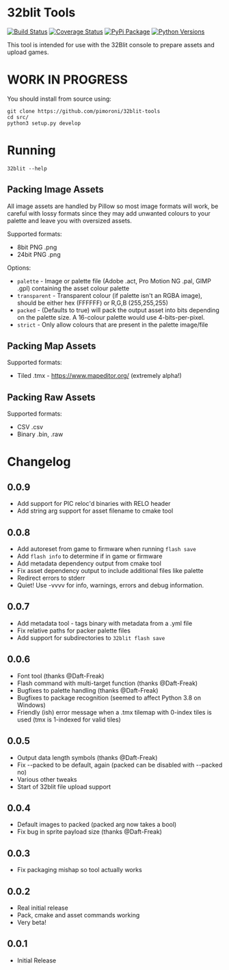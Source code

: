 # 32blit Tools

[![Build Status](https://travis-ci.com/pimoroni/32blit-tools.svg?branch=master)](https://travis-ci.com/pimoroni/32blit-tools)
[![Coverage Status](https://coveralls.io/repos/github/pimoroni/32blit-tools/badge.svg?branch=master)](https://coveralls.io/github/pimoroni/32blit-tools?branch=master)
[![PyPi Package](https://img.shields.io/pypi/v/32blit.svg)](https://pypi.python.org/pypi/32blit)
[![Python Versions](https://img.shields.io/pypi/pyversions/32blit.svg)](https://pypi.python.org/pypi/32blit)

This tool is intended for use with the 32Blit console to prepare assets and upload games.

# WORK IN PROGRESS

You should install from source using:

```
git clone https://github.com/pimoroni/32blit-tools
cd src/
python3 setup.py develop
```

# Running

```
32blit --help
```

## Packing Image Assets

All image assets are handled by Pillow so most image formats will work, be careful with lossy formats since they may add unwanted colours to your palette and leave you with oversized assets.

Supported formats:

* 8bit PNG .png
* 24bit PNG .png

Options:

* `palette` - Image or palette file (Adobe .act, Pro Motion NG .pal, GIMP .gpl) containing the asset colour palette
* `transparent` - Transparent colour (if palette isn't an RGBA image), should be either hex (FFFFFF) or R,G,B (255,255,255)
* `packed` - (Defaults to true) will pack the output asset into bits depending on the palette size. A 16-colour palette would use 4-bits-per-pixel.
* `strict` - Only allow colours that are present in the palette image/file

## Packing Map Assets

Supported formats:

* Tiled .tmx - https://www.mapeditor.org/ (extremely alpha!)

## Packing Raw Assets

Supported formats:

* CSV .csv
* Binary .bin, .raw

# Changelog

0.0.9
-----

* Add support for PIC reloc'd binaries with RELO header
* Add string arg support for asset filename to cmake tool

0.0.8
-----

* Add autoreset from game to firmware when running `flash save`
* Add `flash info` to determine if in game or firmware
* Add metadata dependency output from cmake tool
* Fix asset dependency output to include additional files like palette
* Redirect errors to stderr
* Quiet! Use -vvvv for info, warnings, errors and debug information.

0.0.7
-----

* Add metadata tool - tags binary with metadata from a .yml file
* Fix relative paths for packer palette files
* Add support for subdirectories to `32blit flash save`

0.0.6
-----

* Font tool (thanks @Daft-Freak)
* Flash command with multi-target function (thanks @Daft-Freak)
* Bugfixes to palette handling (thanks @Daft-Freak)
* Bugfixes to package recognition (seemed to affect Python 3.8 on Windows)
* Friendly (ish) error message when a .tmx tilemap with 0-index tiles is used (tmx is 1-indexed for valid tiles)

0.0.5
-----

* Output data length symbols (thanks @Daft-Freak)
* Fix --packed to be default, again (packed can be disabled with --packed no)
* Various other tweaks
* Start of 32blit file upload support

0.0.4
-----

* Default images to packed (packed arg now takes a bool)
* Fix bug in sprite payload size (thanks @Daft-Freak)

0.0.3
-----

* Fix packaging mishap so tool actually works

0.0.2
-----

* Real initial release
* Pack, cmake and asset commands working
* Very beta!

0.0.1
-----

* Initial Release
